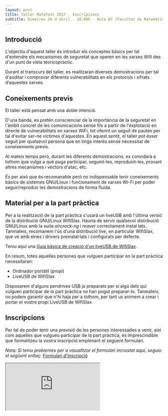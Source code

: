 ```yaml
---
layout: post
title: Taller Matefest 2017 - Inscripcions
subtitle: Dimecres 26 d'abril - 18:00h - Aula B7 (Facultat de Matemàtiques i Informàtica, UB)
---
```


## Introducció
L'objectiu d'aquest taller és introduir els conceptes bàsics per tal d'entendre els mecanismes de seguretat que operen en les xarxes Wifi des d'un punt de vista teoricopràctic.

Durant el transcurs del taller, es realitzaran diverses demostracions per tal d'auditar i comprovar diferents vulnerabilitats en els protocols i xifrats d’aquestes xarxes.

## Coneixements previs
El taller està pensat amb una doble intenció.

D'una banda, es pretén conscienciar de la importància de la seguretat en l'àmbit concret de les comunicacions sense fils a partir de l'explotació en directe de vulnerabilitats en xarxes WiFi, tot oferint un seguit de pautes per tal d'evitar ser-ne víctimes d'aquestes. En aquest sentit, el taller pot ésser seguit per qualsevol persona que en tinga interès sense necessitat de coneixements previs.

Al mateix temps però, durant les diferents demostracions, es convidarà a tothom que vulga a què puga participar, seguint-les, reproduint-les, provant altres mecanismes i vectors d'atac, etc.

És per això que és recomanable però no indispensable tenir coneixements bàsics de sistemes GNU/Linux i funcionament de xarxes Wi-Fi per poder seguir/reproduir les demostracions de forma fluida.

## Material per a la part pràctica
Per a la realització de la part pràctica s'usarà un liveUSB amb l'última versió de la distribució GNU/Linux WifiSlax. Hauria de servir qualsevol distribució GNU/Linux amb la suite *aircrack-ng* i *reaver* correctament instal·lats. Tanmateix, recomanem l'ús d'una distribució live, en particular WifiSlax, que ve amb eines i drivers preinstal·lats i configurats per defecte.

Teniu aquí una [Guia bàsica de creació d'un liveUSB de WifiSlax](/LiveUSB-WifiSlax/).

En resum, totes aquelles persones que vulguen participar en la part pràctica necessitaran:
* Ordinador portàtil (propi)
* LiveUSB de WifiSlax

Disposarem d'alguns pendrives USB ja preparats per si algú dels qui vulguen participar de la part pràctica no han pogut preparar-lo. Tanmateix, no podem garantir que n'hi haja per a tothom, per tant us animem a crear i portar el vostre propi LiveUSB de WifiSlax.

## Inscripcions
Per tal de poder tenir una previsió de les persones interessades a venir, així com aquelles que vulgueu participar de la part pràctica, és imprescindible que formalitzeu la vostra inscripció emplenant el següent formulari.

*Nota: Si teniu problemes per a visualitzar el formulari incrustat aquí, seguiu el següent enllaç:* [Formulari d'inscripció](https://docs.google.com/forms/d/e/1FAIpQLSeLoLR_DY-1plWzgDPL32vujMv4AhFCZi21N57aXxsV4e4sVQ/viewform?hl=ca)
<div class="embed-responsive embed-responsive-4by3">
  <iframe class="embed-responsive-item" src="https://docs.google.com/forms/d/e/1FAIpQLSeLoLR_DY-1plWzgDPL32vujMv4AhFCZi21N57aXxsV4e4sVQ/viewform?hl=ca&embedded=true"></iframe>
</div>
